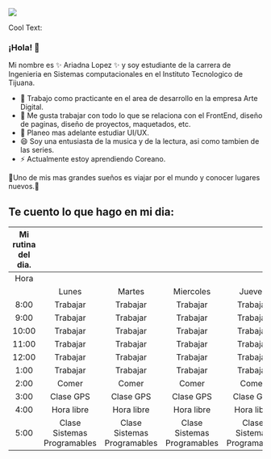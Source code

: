 ![](https://images.cooltext.com/5465530.png)

<a href="http://cooltext.com" target="_top"><img src="https://cooltext.com/images/ct_pixel.gif" width="80" height="15" alt="Cool Text: Logo and Graphics Generator" border="0" /></a>

### ¡Hola! 👋

Mi nombre es ✨ Ariadna Lopez ✨ y soy estudiante de la carrera de Ingenieria en Sistemas computacionales 
en el Instituto Tecnologico de Tijuana.

- 🔭 Trabajo como practicante en el area de desarrollo en la empresa Arte Digital. 
- 🌱 Me gusta trabajar con todo lo que se relaciona con el FrontEnd, diseño de paginas, diseño de proyectos, maquetados, etc.
- 🤔 Planeo mas adelante estudiar UI/UX.
- 😄 Soy una entusiasta de la musica y de la lectura, asi como tambien de las series. 
- ⚡ Actualmente estoy aprendiendo Coreano. 

🌱Uno de mis mas grandes sueños es viajar por el mundo y conocer lugares nuevos.🌱

## Te cuento lo que hago en mi dia:

| Mi rutina del dia. |                               |                               |                               |                               |                               |
|:------------------:|:-----------------------------:|:-----------------------------:|:-----------------------------:|:-----------------------------:|:-----------------------------:|
|        Hora        |                               |                               |                               |                               |                               |
|                    |             Lunes             |             Martes            |           Miercoles           |            Jueves             |            Viernes            |
|        8:00        |            Trabajar           |            Trabajar           |            Trabajar           |            Trabajar           |            Trabajar           |
|        9:00        |            Trabajar           |            Trabajar           |            Trabajar           |            Trabajar           |            Trabajar           |
|        10:00       |            Trabajar           |            Trabajar           |            Trabajar           |            Trabajar           |            Trabajar           |
|        11:00       |            Trabajar           |            Trabajar           |            Trabajar           |            Trabajar           |            Trabajar           |
|        12:00       |            Trabajar           |            Trabajar           |            Trabajar           |            Trabajar           |            Trabajar           |
|        1:00        |            Trabajar           |            Trabajar           |            Trabajar           |            Trabajar           |            Trabajar           |
|        2:00        |             Comer             |             Comer             |             Comer             |             Comer             |             Comer             |
|        3:00        |           Clase GPS           |           Clase GPS           |           Clase GPS           |           Clase GPS           |           Clase GPS           |
|        4:00        |           Hora libre          |           Hora libre          |           Hora libre          |           Hora libre          |           Hora libre          |
|        5:00        | Clase Sistemas   Programables | Clase Sistemas   Programables | Clase Sistemas   Programables | Clase Sistemas   Programables | Clase Sistemas   Programables |
